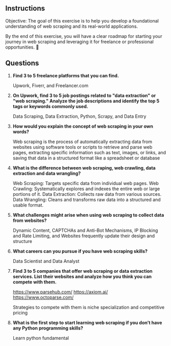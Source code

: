 ## Instructions
Objective: The goal of this exercise is to help you develop a foundational understanding of web scraping and its real-world applications.

By the end of this exercise, you will have a clear roadmap for starting your journey in web scraping and leveraging it for freelance or professional opportunities. 🚀


## Questions
1. **Find 3 to 5 freelance platforms that you can find.**

    Upwork, Fiverr, and Freelancer.com

2. **On Upwork, find 3 to 5 job postings related to "data extraction" or "web scraping." Analyze the job descriptions and identify the top 5 tags or keywords commonly used.**

    Data Scraping, Data Extraction, Python, Scrapy, and Data Entry

3. **How would you explain the concept of web scraping in your own words?**  

    Web scraping is the process of automatically extracting data from websites using software tools or scripts to retrieve and parse web pages, extracting specific information such as text, images, or links, and saving that data in a structured format like a spreadsheet or database

4. **What is the difference between web scraping, web crawling, data extraction and data wrangling?**  

    Web Scraping: Targets specific data from individual web pages.
    Web Crawling: Systematically explores and indexes the entire web or large portions of it.
    Data Extraction: Collects raw data from various sources.
    Data Wrangling: Cleans and transforms raw data into a structured and usable format.

5. **What challenges might arise when using web scraping to collect data from websites?**  

    Dynamic Content, CAPTCHAs and Anti-Bot Mechanisms, IP Blocking and Rate Limiting, and Websites frequently update their design and structure

6. **What careers can you pursue if you have web scraping skills?**  

    Data Scientist and Data Analyst

7. **Find 3 to 5 companies that offer web scraping or data extraction services. List their websites and analyze how you think you can compete with them.**  

    https://www.parsehub.com/
    https://axiom.ai/
    https://www.octoparse.com/

    Strategies to compete with them is niche specialization and competitive pricing

8. **What is the first step to start learning web scraping if you don’t have any Python programming skills?**

    Learn python fundamental